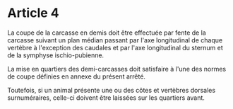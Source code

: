 # Article 4

La coupe de la carcasse en demis doit être effectuée par fente de la carcasse suivant un plan médian passant par l'axe longitudinal de chaque vertèbre à l'exception des caudales et par l'axe longitudinal du sternum et de la symphyse ischio-pubienne.

La mise en quartiers des demi-carcasses doit satisfaire à l'une des normes de coupe définies en annexe du présent arrêté.

Toutefois, si un animal présente une ou des côtes et vertèbres dorsales surnuméraires, celle-ci doivent être laissées sur les quartiers avant.
